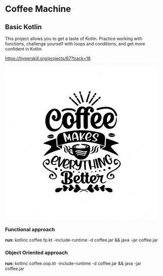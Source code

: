 # Coffee Machine

## Basic Kotlin

This project allows you to get a taste of Kotlin. Practice working with functions, challenge yourself with loops and conditions, and get more confident in Kotlin.

https://hyperskill.org/projects/67?track=18

![](coffee-quotes.jpg)

### Functional approach

**run:**
kotlinc coffee.fp.kt -include-runtime -d coffee.jar && java -jar coffee.jar

### Object Oriented approach

**run:** kotlinc coffee.oop.kt -include-runtime -d coffee.jar && java -jar coffee.jar
